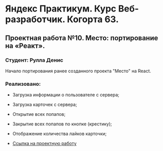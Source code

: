 # Яндекс Практикум. Курс Веб-разработчик. Когорта 63.
## Проектная работа №10. Место: портирование на «Реакт».
### Студент: Рулла Денис

Начало портирования ранее созданного проекта "Место" на React.

### Реализовано:

* Загрузка информации о пользователе с сервера;
* Загрузка карточек с сервера;
* Открытие всех попапов;
* Закрытие всех попапов по кнопке (крестику);
* Отображение количества лайков карточки;

* [Ссылка на проектную работу](https://den-rulla.github.io/mesto-react/)

